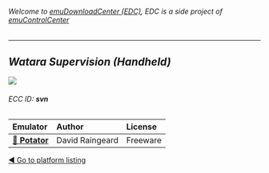 ###### Welcome to [emuDownloadCenter (EDC)](https://github.com/PhoenixInteractiveNL/emuDownloadCenter/wiki/), EDC is a side project of [emuControlCenter](https://github.com/PhoenixInteractiveNL/emuControlCenter/wiki/)
***
## _Watara Supervision (Handheld)_
![](https://raw.githubusercontent.com/wiki/PhoenixInteractiveNL/emuDownloadCenter/images_platform/ecc_svn_teaser.png)
###### ECC ID: **svn**

| Emulator   | Author      | License     |
|:-----------|:------------|:------------|
| [:file_folder: **Potator**](https://github.com/PhoenixInteractiveNL/emuDownloadCenter/wiki/Emulator-potator#menu) | David Raingeard | Freeware |

[:arrow_backward: Go to platform listing](https://github.com/PhoenixInteractiveNL/emuDownloadCenter/wiki/EDC-Platform-List)
